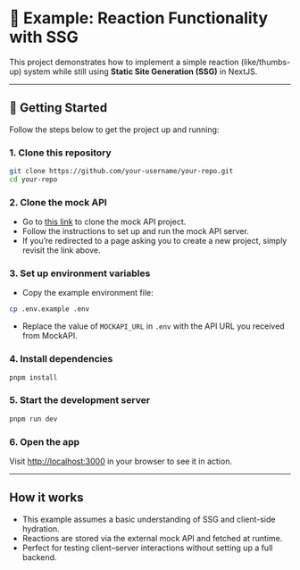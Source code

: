 # 🧪 Example: Reaction Functionality with SSG

This project demonstrates how to implement a simple reaction (like/thumbs-up) system while still using **Static Site Generation (SSG)** in NextJS.

---

## 🚀 Getting Started

Follow the steps below to get the project up and running:

### 1. Clone this repository

```bash
git clone https://github.com/your-username/your-repo.git
cd your-repo
```

### 2. Clone the mock API

- Go to [this link](https://mockapi.io/clone/686e2129c9090c49538865de) to clone the mock API project.
- Follow the instructions to set up and run the mock API server.
- If you’re redirected to a page asking you to create a new project, simply revisit the link above.

### 3. Set up environment variables

- Copy the example environment file:

```bash
cp .env.example .env
```

- Replace the value of `MOCKAPI_URL` in `.env` with the API URL you received from MockAPI.

### 4. Install dependencies

```bash
pnpm install
```

### 5. Start the development server

```bash
pnpm run dev
```

### 6. Open the app

Visit [http://localhost:3000](http://localhost:3000) in your browser to see it in action.

---

## How it works

- This example assumes a basic understanding of SSG and client-side hydration.
- Reactions are stored via the external mock API and fetched at runtime.
- Perfect for testing client–server interactions without setting up a full backend.
